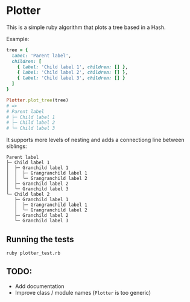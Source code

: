 # Plotter

This is a simple ruby algorithm that plots a tree based in a Hash.

Example:
```ruby
tree = {
  label: 'Parent label',
  children: [
    { label: 'Child label 1', children: [] },
    { label: 'Child label 2', children: [] },
    { label: 'Child label 3', children: [] }
  ]
}

Plotter.plot_tree(tree)
# =>
# Parent label
# ├─ Child label 1
# ├─ Child label 2
# └─ Child label 3
```

It supports more levels of nesting and adds a connectiong line between siblings:
```
Parent label
├─ Child label 1
│  ├─ Granchild label 1
│  │  ├─ Grangranchild label 1
│  │  └─ Grangranchild label 2
│  ├─ Granchild label 2
│  └─ Granchild label 3
└─ Child label 2
   ├─ Granchild label 1
   │  ├─ Grangranchild label 1
   │  └─ Grangranchild label 2
   ├─ Granchild label 2
   └─ Granchild label 3
```

## Running the tests
```shell
ruby plotter_test.rb
```

## TODO:
* Add documentation
* Improve class / module names (`Plotter` is too generic)
